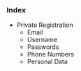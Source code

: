 

<br>

### Index

- Private Registration
    - <i class="hgi-stroke hgi-mail-at-sign-01"></i> Email
    - <i class="hgi-stroke hgi-user-status"></i> Username
    - <i class="hgi-stroke hgi-lock-key"></i> Passwords
    - <i class="hgi-stroke hgi-signal-medium-01"></i> Phone Numbers
    - <i class="hgi-stroke hgi-database-import"></i> Personal Data
